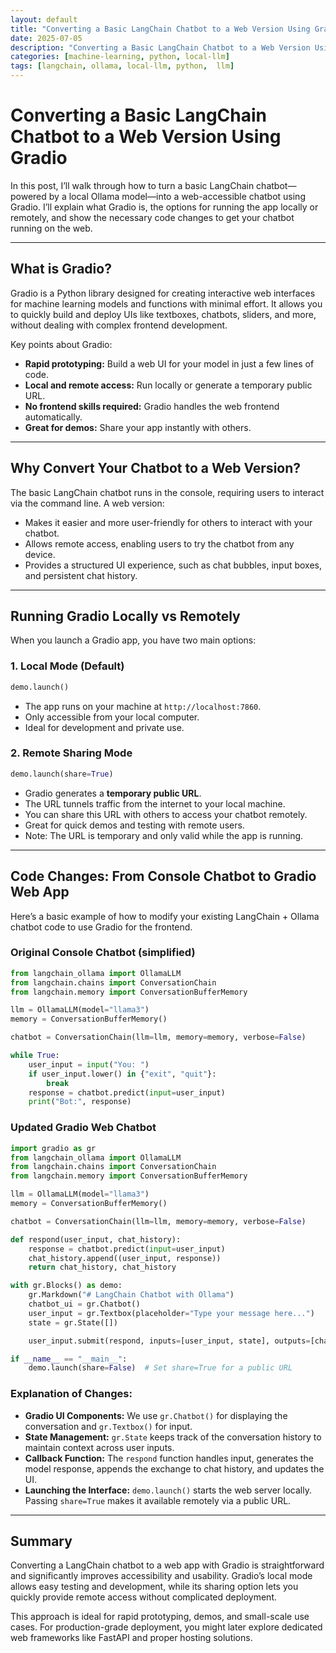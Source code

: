```yaml
---
layout: default
title: "Converting a Basic LangChain Chatbot to a Web Version Using Gradio"
date: 2025-07-05
description: "Converting a Basic LangChain Chatbot to a Web Version Using Gradio"
categories: [machine-learning, python, local-llm]
tags: [langchain, ollama, local-llm, python,  llm]
---
```


# Converting a Basic LangChain Chatbot to a Web Version Using Gradio

In this post, I’ll walk through how to turn a basic LangChain chatbot—powered by a local Ollama model—into a web-accessible chatbot using Gradio. I’ll explain what Gradio is, the options for running the app locally or remotely, and show the necessary code changes to get your chatbot running on the web.

---

## What is Gradio?

Gradio is a Python library designed for creating interactive web interfaces for machine learning models and functions with minimal effort. It allows you to quickly build and deploy UIs like textboxes, chatbots, sliders, and more, without dealing with complex frontend development.

Key points about Gradio:

- **Rapid prototyping:** Build a web UI for your model in just a few lines of code.
- **Local and remote access:** Run locally or generate a temporary public URL.
- **No frontend skills required:** Gradio handles the web frontend automatically.
- **Great for demos:** Share your app instantly with others.

---

## Why Convert Your Chatbot to a Web Version?

The basic LangChain chatbot runs in the console, requiring users to interact via the command line. A web version:

- Makes it easier and more user-friendly for others to interact with your chatbot.
- Allows remote access, enabling users to try the chatbot from any device.
- Provides a structured UI experience, such as chat bubbles, input boxes, and persistent chat history.

---

## Running Gradio Locally vs Remotely

When you launch a Gradio app, you have two main options:

### 1. Local Mode (Default)

```python
demo.launch()
````

* The app runs on your machine at `http://localhost:7860`.
* Only accessible from your local computer.
* Ideal for development and private use.

### 2. Remote Sharing Mode

```python
demo.launch(share=True)
```

* Gradio generates a **temporary public URL**.
* The URL tunnels traffic from the internet to your local machine.
* You can share this URL with others to access your chatbot remotely.
* Great for quick demos and testing with remote users.
* Note: The URL is temporary and only valid while the app is running.

---

## Code Changes: From Console Chatbot to Gradio Web App

Here’s a basic example of how to modify your existing LangChain + Ollama chatbot code to use Gradio for the frontend.

### Original Console Chatbot (simplified)

```python
from langchain_ollama import OllamaLLM
from langchain.chains import ConversationChain
from langchain.memory import ConversationBufferMemory

llm = OllamaLLM(model="llama3")
memory = ConversationBufferMemory()

chatbot = ConversationChain(llm=llm, memory=memory, verbose=False)

while True:
    user_input = input("You: ")
    if user_input.lower() in {"exit", "quit"}:
        break
    response = chatbot.predict(input=user_input)
    print("Bot:", response)
```

### Updated Gradio Web Chatbot

```python
import gradio as gr
from langchain_ollama import OllamaLLM
from langchain.chains import ConversationChain
from langchain.memory import ConversationBufferMemory

llm = OllamaLLM(model="llama3")
memory = ConversationBufferMemory()

chatbot = ConversationChain(llm=llm, memory=memory, verbose=False)

def respond(user_input, chat_history):
    response = chatbot.predict(input=user_input)
    chat_history.append((user_input, response))
    return chat_history, chat_history

with gr.Blocks() as demo:
    gr.Markdown("# LangChain Chatbot with Ollama")
    chatbot_ui = gr.Chatbot()
    user_input = gr.Textbox(placeholder="Type your message here...")
    state = gr.State([])

    user_input.submit(respond, inputs=[user_input, state], outputs=[chatbot_ui, state])

if __name__ == "__main__":
    demo.launch(share=False)  # Set share=True for a public URL
```

### Explanation of Changes:

* **Gradio UI Components:** We use `gr.Chatbot()` for displaying the conversation and `gr.Textbox()` for input.
* **State Management:** `gr.State` keeps track of the conversation history to maintain context across user inputs.
* **Callback Function:** The `respond` function handles input, generates the model response, appends the exchange to chat history, and updates the UI.
* **Launching the Interface:** `demo.launch()` starts the web server locally. Passing `share=True` makes it available remotely via a public URL.

---

## Summary

Converting a LangChain chatbot to a web app with Gradio is straightforward and significantly improves accessibility and usability. Gradio’s local mode allows easy testing and development, while its sharing option lets you quickly provide remote access without complicated deployment.

This approach is ideal for rapid prototyping, demos, and small-scale use cases. For production-grade deployment, you might later explore dedicated web frameworks like FastAPI and proper hosting solutions.
